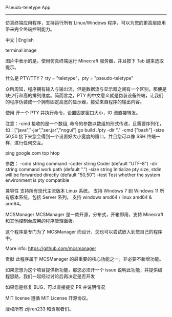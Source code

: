 Pseudo-teletype App
-- -- --

仿真终端应用程序，支持运行所有 Linux/Windows 程序，可以为您的更高层应用带来完全终端控制能力。

中文 | English

terminal image

图片中表示的是，使用仿真终端运行 Minecraft 服务器，并且按下 Tab 键来选取提示。


什么是 PTY/TTY？
tty = "teletype"，pty = "pseudo-teletype"

众所周知，程序拥有输入与输出流，但是数据流与显示器之间有一个区别，那便是缺少行和高的排列维度。简而言之，PTY 的中文意义就是伪装设备终端，让我们的程序伪装成一个拥有固定高宽的显示器，接受来自程序的输出内容。


使用
开一个 PTY 并执行命令，设置固定窗口大小，IO 流直接转发。

注意：-cmd 接收的是一个数组, 命令的参数以数组的形式传递，且需要序列化，如：[\"java\",\"-jar\",\"ser.jar\",\"nogui\"]
go build
./pty -dir "." -cmd [\"bash\"] -size 50,50
接下来您会得到一个设置好大小宽度的窗口，并且您可以像 SSH 终端一样，进行任何交互。

ping google.com
top
htop

参数：
  -cmd string
        command
  -coder string
        Coder (default "UTF-8")
  -dir string
        command work path (default ".")
  -size string
        Initialize pty size, stdin will be forwarded directly (default "50,50")
  -test
        Test whether the system environment is pty compatible

兼容性
支持所有现代主流版本 Linux 系统。
支持 Windows 7 到 Windows 11 所有版本系统，包括 Server 系列。
支持 windows amd64 / linux amd64 & arm64。

MCSManager
MCSManager 是一款开源，分布式，开箱即用，支持 Minecraft 和其他控制台应用的程序管理面板。

这个程序是专门为了 MCSManager 而设计，您也可以尝试嵌入到您自己的程序中。

More info: https://github.com/mcsmanager


贡献
此程序属于 MCSManager 的最重要的核心功能之一，非必要不新增功能。

如果您想为这个项目提供新功能，那您必须开一个 issue 说明此功能，并提供编程思路，我们一起经过讨论后再决定是否开发

如果您是修复 BUG，可以直接提交 PR 并说明情况


MIT license
遵循 MIT License 开源协议。

版权所有 zijiren233 和贡献者们。